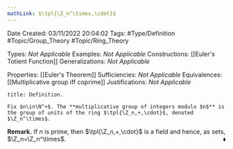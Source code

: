 ```yaml
---
mathLink: $\tpl{\Z_n^\times,\cdot}$
---
```


<div class="topSpace"></div>

Date Created: 03/11/2022 20:04:02
Tags: #Type/Definition #Topic/Group_Theory #Topic/Ring_Theory

Types: _Not Applicable_
Examples: _Not Applicable_
Constructions: [[Euler's Totient Function]]
Generalizations: _Not Applicable_

Properties: [[Euler's Theorem]]
Sufficiencies: _Not Applicable_
Equivalences: [[Multiplicative group iff coprime]]
Justifications: _Not Applicable_

``` ad-Definition
title: Definition.

Fix $n\in\N^+$. The **multiplicative group of integers modulo $n$** is the group of units of the ring $\tpl{\Z_n,+,\cdot}$, denoted $\Z_n^\times$.

```

<b>Remark.</b> If $n$ is prime, then $\tpl{\Z_n,+,\cdot}$ is a field and hence, as sets, $\Z_n=\Z_n^\times$.<span style="float:right;">$\blacklozenge$</span>
